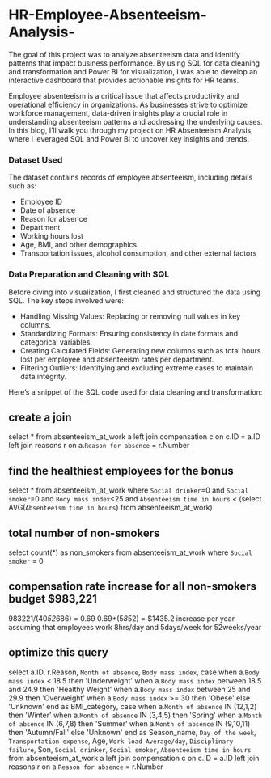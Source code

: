 # HR-Employee-Absenteeism-Analysis-
The goal of this project was to analyze absenteeism data and identify patterns that impact business performance. By using SQL for data cleaning and transformation and Power BI for visualization, I was able to develop an interactive dashboard that provides actionable insights for HR teams.

Employee absenteeism is a critical issue that affects productivity and operational efficiency in organizations. As businesses strive to optimize workforce management, data-driven insights play a crucial role in understanding absenteeism patterns and addressing the underlying causes. In this blog, I’ll walk you through my project on HR Absenteeism Analysis, where I leveraged SQL and Power BI to uncover key insights and trends.

### Dataset Used
The dataset contains records of employee absenteeism, including details such as:

- Employee ID
- Date of absence
- Reason for absence
- Department
- Working hours lost
- Age, BMI, and other demographics
- Transportation issues, alcohol consumption, and other external factors

### Data Preparation and Cleaning with SQL
Before diving into visualization, I first cleaned and structured the data using SQL. The key steps involved were:

- Handling Missing Values: Replacing or removing null values in key columns.
- Standardizing Formats: Ensuring consistency in date formats and categorical variables.
- Creating Calculated Fields: Generating new columns such as total hours lost per employee and absenteeism rates per department.
- Filtering Outliers: Identifying and excluding extreme cases to maintain data integrity.

Here’s a snippet of the SQL code used for data cleaning and transformation:

## create a join
select * from absenteeism_at_work a
left join compensation c on c.ID = a.ID
left join reasons r on a.`Reason for absence` = r.Number

## find the healthiest employees for the bonus
select * from absenteeism_at_work
where `Social drinker`=0 and `Social smoker`=0 and `Body mass index`<25 and
`Absenteeism time in hours` < (select AVG(`Absenteeism time in hours`) from absenteeism_at_work)

## total number of non-smokers
select count(*) as non_smokers from absenteeism_at_work
where `Social smoker` = 0

## compensation rate increase for all non-smokers budget $983,221
983221/(40*52*686) = 0.69
0.69*(5*8*52) = $1435.2 increase per year assuming that employees work 8hrs/day and 5days/week for 52weeks/year

## optimize this query
select a.ID, r.Reason, `Month of absence`, `Body mass index`,
case when a.`Body mass index` < 18.5 then 'Underweight'
  when a.`Body mass index` between 18.5 and 24.9 then 'Healthy Weight'
     when a.`Body mass index` between 25 and 29.9 then 'Overweight'
     when a.`Body mass index` >= 30 then 'Obese'
     else 'Unknown' end as BMI_category,
case when a.`Month of absence` IN (12,1,2) then 'Winter'
  when a.`Month of absence` IN (3,4,5) then 'Spring'
     when a.`Month of absence` IN (6,7,8) then 'Summer'
     when a.`Month of absence` IN (9,10,11) then 'Autumn/Fall'
     else 'Unknown' end as Season_name,
`Day of the week`, `Transportation expense`, Age, `Work load Average/day`, `Disciplinary failure`, Son,
`Social drinker`, `Social smoker`, `Absenteeism time in hours`   
from absenteeism_at_work a
left join compensation c on c.ID = a.ID
left join reasons r on a.`Reason for absence` = r.Number
